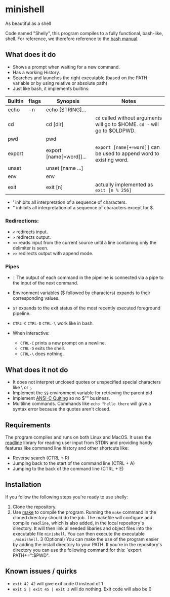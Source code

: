 # minishell
As beautiful as a shell

Code named "Shelly", this program compiles to a fully functional, bash-like, shell.
For reference, we therefore reference to the [bash manual](https://www.gnu.org/savannah-checkouts/gnu/bash/manual/bash.html).

## What does it do

* Shows a prompt when waiting for a new command.
* Has a working History.
* Searches and launches the right executable (based on the PATH variable or by using relative or absolute path)
* Just like bash, it implements builtins:

| Builtin | flags | Synopsis                | Notes                                                                      |
|---------|-------|-------------------------|----------------------------------------------------------------------------|
| echo    | -n    | echo [STRING]...        |                                                                            |
| cd      |       | cd [dir]                | `cd` called without arguments will go to $HOME. `cd -` will go to $OLDPWD. |
| pwd     |       | pwd                     |                                                                            |
| export  |       | export [name[=word]]... | `export [name[+=word]]` can be used to append word to existing word.       |
| unset   |       | unset [name ...]        |                                                                            |
| env     |       | env                     |                                                                            |
| exit    |       | exit [n]                | actually implemented as `exit [n % 256]`                                   |

* ’ inhibits all interpretation of a sequence of characters.
* " inhibits all interpretation of a sequence of characters except for $.

### Redirections:
* `<` redirects input.
* `>` redirects output.
* `<<` reads input from the current source until a line containing only the delimiter is seen.
* `>>` redirects output with append mode.

### Pipes
* `|` The output of each command in the pipeline is connected via a pipe to the input of the next command.

* Environment variables ($ followed by characters) expands to their corresponding values.
* `$?` expands to the exit status of the most recently executed foreground pipeline.
* `CTRL-C` `CTRL-D` `CTRL-\` work like in bash.
* When interactive:
   * `CTRL-C` prints a new prompt on a newline.
   * `CTRL-D` exits the shell.
   * `CTRL-\` does nothing.

## What does it not do
* It does not interpret unclosed quotes or unspecified special characters like \ or ;.
* Implement the `$$` environment variable for retrieving the parent pid
* Implement [ANSI-C Quiting](https://www.gnu.org/software/bash/manual/html_node/ANSI_002dC-Quoting.html) so no $"" business.
* Multiline commands. Commands like `echo "hello there` will give a syntax error because the quotes aren't closed.

## Requirements
The program compiles and runs on both Linux and MacOS. It uses the [readline](https://tiswww.case.edu/php/chet/readline/rltop.html)
library for reading user input from STDIN and providing handy features like command line history and other shortcuts like:
* Reverse search (CTRL + R)
* Jumping back to the start of the command line (CTRL + A)
* Jumping to the back of the command line (CTRL + E)

## Installation
If you follow the following steps you're ready to use shelly:
1. Clone the repository.
2. Use [make](https://www.gnu.org/software/make/) to compile the program. Running the `make` command in the cloned directory should do the job.
The makefile will configure and compile `readline`, which is also added, in the local repository's directory. It will then link al needed libaries
and object files into the executable file `minishell`. You can then execute the executable `./minishell`.
3 (Optional) You can make the use of the program easier by adding the install directory to your PATH. If you're in the repository's directory you
can use the following command for this: `export PATH+=":$PWD".

## Known issues / quirks
* `exit 42 42` will give exit code 0 instead of 1
* `exit 5 | exit 45 | exit 3` will do nothing. Exit code will also be 0

